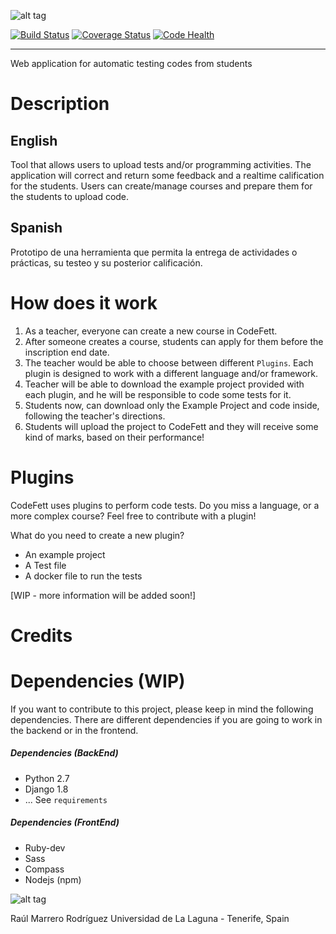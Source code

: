 ![alt tag](https://raw.githubusercontent.com/Rulox/codefett/develop/codefett/assets/images/logo_small.png)

[![Build Status](https://travis-ci.org/Rulox/codefett.svg)](https://travis-ci.org/Rulox/codefett) [![Coverage Status](https://coveralls.io/repos/Rulox/codefett/badge.svg?branch=develop&service=github)](https://coveralls.io/github/Rulox/codefett?branch=develop)
[![Code Health](https://landscape.io/github/Rulox/codefett/develop/landscape.svg?style=flat)](https://landscape.io/github/Rulox/codefett/develop)

-------
Web application for automatic testing codes from students

# Description
## English
Tool that allows users to upload tests and/or programming activities. The application will correct and return some feedback and a realtime calification for the students. Users can create/manage courses and prepare them for the students to upload code.

## Spanish
Prototipo de una herramienta que permita la entrega de actividades o prácticas, su testeo y su posterior calificación.

# How does it work
1. As a teacher, everyone can create a new course in CodeFett.
2. After someone creates a course, students can apply for them before the inscription end date.
3. The teacher would be able to choose between different `Plugins`. Each plugin is designed to work
with a different language and/or framework.
4. Teacher will be able to download the example project provided with each plugin, and he will
be responsible to code some tests for it. 
5. Students now, can download only the Example Project and code inside, following the
teacher's directions. 
6. Students will upload the project to CodeFett and they will receive some kind of
marks, based on their performance!

# Plugins
CodeFett uses plugins to perform code tests. Do you miss a language, or a more complex 
course? Feel free to contribute with a plugin!

What do you need to create a new plugin?
- An example project
- A Test file
- A docker file to run the tests

[WIP - more information will be added soon!]

# Credits

# Dependencies (WIP)
If you want to contribute to this project, please keep in mind the following dependencies. There
are different dependencies if you are going to work in the backend or in the frontend.
##### Dependencies (BackEnd)
* Python 2.7
* Django 1.8
* ... See `requirements`

##### Dependencies (FrontEnd)
* Ruby-dev
* Sass
* Compass
* Nodejs (npm)

![alt tag](http://upload.wikimedia.org/wikipedia/commons/thumb/0/06/AGPLv3_Logo.svg/200px-AGPLv3_Logo.svg.png)

Raúl Marrero Rodríguez
Universidad de La Laguna - Tenerife, Spain
